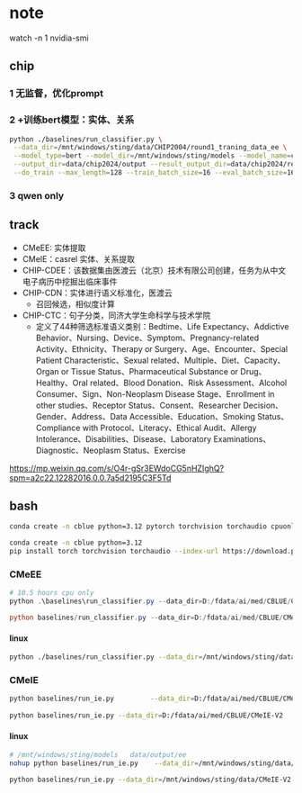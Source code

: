 # note

watch -n 1 nvidia-smi

## chip

### 1 无监督，优化prompt

### 2 +训练bert模型：实体、关系

```bash
python ./baselines/run_classifier.py \
 --data_dir=/mnt/windows/sting/data/CHIP2004/round1_traning_data_ee \
 --model_type=bert --model_dir=/mnt/windows/sting/models --model_name=chinese-bert-wwm-ext --task_name=ee \
 --output_dir=data/chip2024/output --result_output_dir=data/chip2024/result_output \
 --do_train --max_length=128 --train_batch_size=16 --eval_batch_size=16 --learning_rate=3e-5 --epochs=5 --warmup_proportion=0.1 --earlystop_patience=100 --max_grad_norm=0.0 --logging_steps=10 --save_steps=10 --seed=2021
```

### 3 qwen only

## track

* CMeEE: 实体提取
* CMeIE：casrel 实体、关系提取
* CHIP-CDEE：该数据集由医渡云（北京）技术有限公司创建，任务为从中文电子病历中挖掘出临床事件
* CHIP-CDN：实体进行语义标准化，医渡云
  * 召回候选，相似度计算
* CHIP-CTC：句子分类，同济大学生命科学与技术学院
  * 定义了44种筛选标准语义类别：Bedtime、Life Expectancy、Addictive Behavior、Nursing、Device、Symptom、Pregnancy-related Activity、Ethnicity、Therapy or Surgery、Age、Encounter、Special Patient Characteristic、Sexual related、Multiple、Diet、Capacity、Organ or Tissue Status、Pharmaceutical Substance or Drug、Healthy、Oral related、Blood Donation、Risk Assessment、Alcohol Consumer、Sign、Non-Neoplasm Disease Stage、Enrollment in other studies、Receptor Status、Consent、Researcher Decision、Gender、Address、Data Accessible、Education、Smoking Status、Compliance with Protocol、Literacy、Ethical Audit、Allergy Intolerance、Disabilities、Disease、Laboratory Examinations、Diagnostic、Neoplasm Status、Exercise

https://mp.weixin.qq.com/s/O4r-gSr3EWdoCG5nHZIghQ?spm=a2c22.12282016.0.0.7a5d2195C3F5Td

## bash

```bash
conda create -n cblue python=3.12 pytorch torchvision torchaudio cpuonly -c pytorch -y

conda create -n cblue python=3.12
pip install torch torchvision torchaudio --index-url https://download.pytorch.org/whl/cu124
```

### CMeEE

```powershell
# 10.5 hours cpu only
python .\baselines\run_classifier.py --data_dir=D:/fdata/ai/med/CBLUE/CMeEE-V2 --model_type=bert --model_dir=D:/fdata/ai/l --model_name=chinese-bert-wwm-ext --task_name=ee --output_dir=data/output --result_output_dir=data/result_output --do_train --max_length=128 --train_batch_size=16 --eval_batch_size=16 --learning_rate=3e-5 --epochs=5 --warmup_proportion=0.1 --earlystop_patience=100 --max_grad_norm=0.0 --logging_steps=200 --save_steps=200 --seed=2021

python baselines/run_classifier.py --data_dir=D:/fdata/ai/med/CBLUE/CMeEE-V2 --model_type=bert --model_dir=./data/output/ee --model_name=chinese-bert-wwm-ext --task_name=ee --output_dir=data/output --result_output_dir=data/result_output --do_predict    --max_length=128 --eval_batch_size=1   --seed=2021
```

#### linux

```bash
python ./baselines/run_classifier.py --data_dir=/mnt/windows/sting/data/CMeEE-V2 --model_type=bert --model_dir=/mnt/windows/sting/models --model_name=chinese-bert-wwm-ext --task_name=ee --output_dir=data/output --result_output_dir=data/result_output --do_train --max_length=128 --train_batch_size=16 --eval_batch_size=16 --learning_rate=3e-5 --epochs=5 --warmup_proportion=0.1 --earlystop_patience=100 --max_grad_norm=0.0 --logging_steps=200 --save_steps=800 --seed=2021
```

### CMeIE

```bash
python baselines/run_ie.py         --data_dir=D:/fdata/ai/med/CBLUE/CMeIE-V2        --model_type=bert        --model_dir=D:/fdata/ai/l          --model_name=chinese-bert-wwm-ext         --task_name=ie        --output_dir=data/output        --result_output_dir=data/result_output         --do_train         --max_length=128         --train_batch_size=32         --eval_batch_size=64         --learning_rate=3e-5         --epochs=7         --warmup_proportion=0.1         --earlystop_patience=100         --max_grad_norm=0.0         --logging_steps=200         --save_steps=200         --seed=2021
        
python baselines/run_ie.py --data_dir=D:/fdata/ai/med/CBLUE/CMeIE-V2        --model_type=bert        --model_dir=./data/output/ie       --model_name=chinese-bert-wwm-ext         --task_name=ie        --output_dir=data/output        --result_output_dir=data/result_output --do_predict  --max_length=128  --eval_batch_size=32
```

#### linux

```bash
# /mnt/windows/sting/models   data/output/ee  
nohup python baselines/run_ie.py    --data_dir=/mnt/windows/sting/data/CMeIE-V2    --model_type=bert     --model_dir=/mnt/windows/sting/models         --model_name=chinese-bert-wwm-ext    --task_name=ie      --output_dir=data/output     --result_output_dir=data/result_output         --do_train         --max_length=128         --train_batch_size=32         --eval_batch_size=64         --learning_rate=3e-5         --epochs=7     --warmup_proportion=0.1         --earlystop_patience=100         --max_grad_norm=0.0         --logging_steps=200         --save_steps=1000         --seed=2021 >logs/ie_train.log 2>&1 &

python baselines/run_ie.py --data_dir=/mnt/windows/sting/data/CMeIE-V2        --model_type=bert        --model_dir=./data/output/ie       --model_name=chinese-bert-wwm-ext         --task_name=ie        --output_dir=data/output        --result_output_dir=data/result_output --do_predict  --max_length=128  --eval_batch_size=32
```
